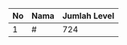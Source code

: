 | No | Nama            | Jumlah Level |
|----|-----------------|--------------|
| 1  | #    |    724        |
